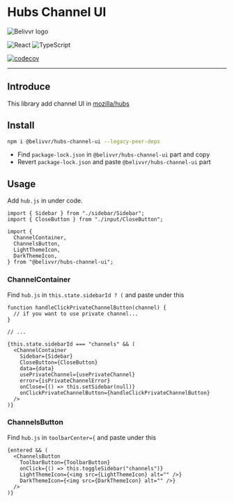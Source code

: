 # Hubs Channel UI

![Belivvr logo](https://avatars.githubusercontent.com/u/40684200?s=200&v=4)

![React](https://img.shields.io/badge/React-20232A?style=for-the-badge&logo=react&logoColor=61DAFB)
![TypeScript](https://img.shields.io/badge/TypeScript-007ACC?style=for-the-badge&logo=typescript&logoColor=white)

[![codecov](https://codecov.io/gh/belivvr/hubs-channel-ui/branch/main/graph/badge.svg?token=YPOW3WC158)](https://codecov.io/gh/belivvr/hubs-channel-ui)

---

## Introduce

This library add channel UI in [mozilla/hubs](https://github.com/mozilla/hubs)  

## Install

```bash
npm i @belivvr/hubs-channel-ui --legacy-peer-deps
```

- Find `package-lock.json` in `@belivvr/hubs-channel-ui` part and copy
- Revert `package-lock.json` and paste `@belivvr/hubs-channel-ui` part

## Usage

Add `hub.js` in under code.

```tsx
import { Sidebar } from "./sidebar/Sidebar";
import { CloseButton } from "./input/CloseButton";

import {
  ChannelContainer,
  ChannelsButton,
  LightThemeIcon,
  DarkThemeIcon,
} from "@belivvr/hubs-channel-ui";
```

### ChannelContainer

Find `hub.js` in `this.state.sidebarId ? (` and paste under this

```tsx
function handleClickPrivateChannelButton(channel) {
  // if you want to use private channel...
}

// ...

{this.state.sidebarId === "channels" && (
  <ChannelContainer
    Sidebar={Sidebar}
    CloseButton={CloseButton}
    data={data}
    usePrivateChannel={usePrivateChannel}
    error={isPrivateChannelError}
    onClose={() => this.setSidebar(null)}
    onClickPrivateChannelButton={handleClickPrivateChannelButton}
  />
)}
```

### ChannelsButton

Find `hub.js` in `toolbarCenter={` and paste under this

```tsx
{entered && (
  <ChannelsButton
    ToolbarButton={ToolbarButton}
    onClick={() => this.toggleSidebar("channels")}
    LightThemeIcon={<img src={LightThemeIcon} alt="" />}
    DarkThemeIcon={<img src={DarkThemeIcon} alt="" />}
  />
)}
```
